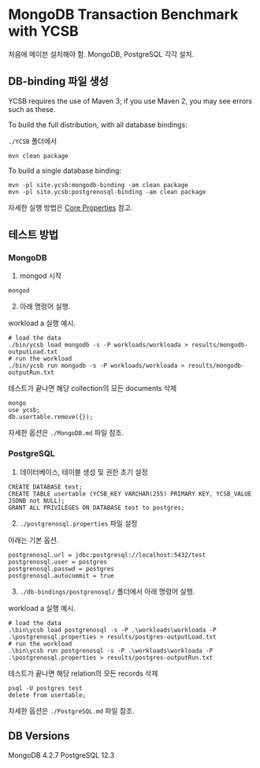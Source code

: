 # MongoDB Transaction Benchmark with YCSB

처음에 메이븐 설치해야 함.
MongoDB, PostgreSQL 각각 설치.

## DB-binding 파일 생성

YCSB requires the use of Maven 3; if you use Maven 2, you may see errors such as these.

To build the full distribution, with all database bindings:

`./YCSB` 폴더에서

```shell
mvn clean package
```

To build a single database binding:

```shell
mvn -pl site.ycsb:mongodb-binding -am clean package
mvn -pl site.ycsb:postgrenosql-binding -am clean package
```

자세한 실행 방법은 [Core Properties](https://github.com/brianfrankcooper/YCSB/wiki/Core-Properties) 참고.

## 테스트 방법

### MongoDB

1. mongod 시작

```shell
mongod
```

2. 아래 명령어 실행.

workload a 실행 예시.

```shell
# load the data
./bin/ycsb load mongodb -s -P workloads/workloada > results/mongodb-outputLoad.txt
# run the workload
./bin/ycsb run mongodb -s -P workloads/workloada > results/mongodb-outputRun.txt
```

테스트가 끝나면 해당 collection의 모든 documents 삭제

```shell
mongo
use ycsb;
db.usertable.remove({});
```

자세한 옵션은 `./MongoDB.md` 파일 참조.

### PostgreSQL

1. 데이터베이스, 테이블 생성 및 권한 초기 설정

```postgresql
CREATE DATABASE test;
CREATE TABLE usertable (YCSB_KEY VARCHAR(255) PRIMARY KEY, YCSB_VALUE JSONB not NULL);
GRANT ALL PRIVILEGES ON DATABASE test to postgres;
```

2. `./postgrenosql.properties` 파일 설정

아래는 기본 옵션.

```config
postgrenosql.url = jdbc:postgresql://localhost:5432/test
postgrenosql.user = postgres
postgrenosql.passwd = postgres
postgrenosql.autocommit = true
```

3. `./db-bindings/postgrenosql/` 폴더에서 아래 명령어 실행.

workload a 실행 예시.

```shell
# load the data
.\bin\ycsb load postgrenosql -s -P .\workloads\workloada -P .\postgrenosql.properties > results/postgres-outputLoad.txt
# run the workload
.\bin\ycsb run postgrenosql -s -P .\workloads\workloada -P .\postgrenosql.properties > results/postgres-outputRun.txt
```

테스트가 끝나면 해당 relation의 모든 records 삭제

```shell
psql -U postgres test
delete from usertable;
```

자세한 옵션은 `./PostgreSQL.md` 파일 참조.

## DB Versions

MongoDB 4.2.7
PostgreSQL 12.3
